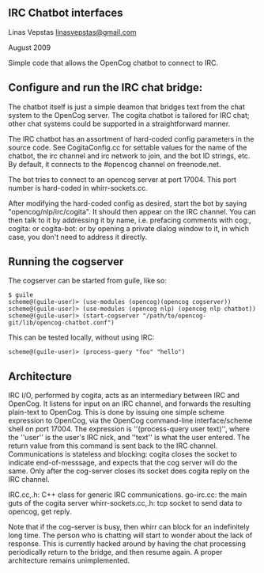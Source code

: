 
IRC Chatbot interfaces
----------------------
Linas Vepstas <linasvepstas@gmail.com>

August 2009

Simple code that allows the OpenCog chatbot to connect to IRC.

Configure and run the IRC chat bridge:
--------------------------------------
The chatbot itself is just a simple deamon that bridges text from the
chat system to the OpenCog server. The cogita chatbot is tailored for
IRC chat; other chat systems could be supported in a straightforward
manner.

The IRC chatbot has an assortment of hard-coded config parameters in the
source code.  See CogitaConfig.cc for settable values for the name of the
chatbot, the irc channel and irc network to join, and the bot ID strings,
etc.  By default, it connects to the #opencog channel on freenode.net.

The bot tries to connect to an opencog server at port 17004. This port
number is hard-coded in whirr-sockets.cc.

After modifying the hard-coded config as desired, start the bot by
saying "opencog/nlp/irc/cogita". It should then appear on the IRC
channel. You can then talk to it by addressing it by name, i.e.
prefacing comments with cog:, cogita: or cogita-bot: or by opening a
private dialog window to it, in which case, you don't need to address
it directly.

Running the cogserver
---------------------
The cogserver can be started from guile, like so:
```
$ guile
scheme@(guile-user)> (use-modules (opencog)(opencog cogserver))
scheme@(guile-user)> (use-modules (opencog nlp) (opencog nlp chatbot))
scheme@(guile-user)> (start-cogserver "/path/to/opencog-git/lib/opencog-chatbot.conf")
```
This can be tested locally, without using IRC:
```
scheme@(guile-user)> (process-query "foo" "hello")
```


Architecture
-------------
IRC I/O, performed by cogita, acts as an intermediary between
IRC and OpenCog.  It listens for input on an IRC channel, and
forwards the resulting plain-text to OpenCog. This is done by
issuing one simple scheme expression to OpenCog, via the OpenCog
command-line interface/scheme shell on port 17004. The expression
is ''(process-query user text)'', where the ''user'' is
the user's IRC nick, and ''text'' is what the user entered.  The
return value from this command is sent back to the IRC channel.
Communications is stateless and blocking: cogita closes the socket
to indicate end-of-messsage, and expects that the cog server will
do the same. Only after the cog-server closes its socket does cogita
reply on the IRC channel.

  IRC.cc,.h:  C++ class for generic IRC communications.
  go-irc.cc:  the main guts of the cogita server
  whirr-sockets.cc,.h: tcp socket to send data to opencog, get reply.

Note that if the cog-server is busy, then whirr can block for an
indefinitely long time. The person who is chatting will start to
wonder about the lack of response. This is currently hacked around
by having the chat processing periodically return to the bridge,
and then resume again. A proper architecture remains unimplemented.
